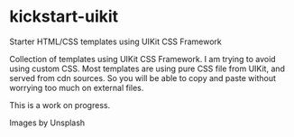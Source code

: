 # kickstart-uikit
Starter HTML/CSS templates using UIKit CSS Framework

Collection of templates using UIKit CSS Framework. I am trying to avoid using custom CSS. Most templates are using pure CSS file from UIKit, and served from cdn sources. So you will be able to copy and paste without worrying too much on external files.

This is a work on progress.

Images by Unsplash
